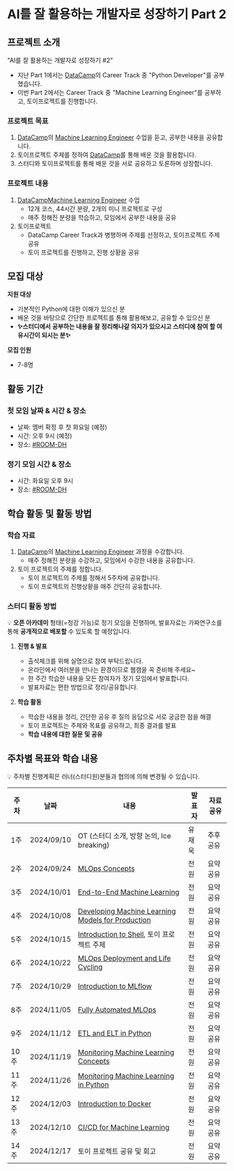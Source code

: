 # AI를 잘 활용하는 개발자로 성장하기 Part 2
## 프로젝트 소개
"AI를 잘 활용하는 개발자로 성장하기 #2"
- 지난 Part 1에서는 [DataCamp](https://app.datacamp.com)의 Career Track 중 "Python Developer"를 공부했습니다.
- 이번 Part 2에서는 Career Track 중 "Machine Learning Engineer"를 공부하고, 토이프로젝트를 진행합니다.

### 프로젝트 목표
1. [DataCamp](https://app.datacamp.com)의 [Machine Learning Engineer](https://app.datacamp.com/learn/career-tracks/machine-learning-engineer) 수업을 듣고, 공부한 내용을 공유합니다.
2. 토이프로젝트 주제를 정하여 [DataCamp](https://app.datacamp.com)를 통해 배운 것을 활용합니다.
3. 스터디와 토이프로젝트를 통해 배운 것을 서로 공유하고 토론하며 성장합니다.

### 프로젝트 내용
1. [DataCamp](https://app.datacamp.com)[Machine Learning Engineer](https://app.datacamp.com/learn/career-tracks/machine-learning-engineer) 수업
    - 12개 코스, 44시간 분량, 2개의 미니 프로젝트로 구성
    - 매주 정해진 분량을 학습하고, 모임에서 공부한 내용을 공유
2. 토이프로젝트
    - DataCamp Career Track과 병행하며 주제를 선정하고, 토이프로젝트 주제 공유
    - 토이 프로젝트를 진행하고, 진행 상황을 공유 

## 모집 대상

**지원 대상**
- 기본적인 Python에 대한 이해가 있으신 분
- 배운 것을 바탕으로 간단한 프로젝트를 통해 활용해보고, 공유할 수 있으신 분
- **✨스터디에서 공부하는 내용을 잘 정리해나갈 의지가 있으시고 스터디에 참여 할 여유시간이 되시는 분✨**

**모집 인원**
- 7-8명

## 활동 기간
### 첫 모임 날짜 & 시간 & 장소
- 날짜: 멤버 확정 후 첫 화요일 (예정)
- 시간: 오후 9시 (예정)
- 장소: [#ROOM-DH](https://discord.gg/EPurkHVtp2)

### 정기 모임 시간 & 장소

- 시간: 화요일 오후 9시
- 장소: [#ROOM-DH](https://discord.gg/EPurkHVtp2)

## 학습 활동 및 활동 방법
### 학습 자료
1. [DataCamp](https://app.datacamp.com)의 [Machine Learning Engineer](https://app.datacamp.com/learn/career-tracks/machine-learning-engineer) 과정을 수강합니다.
	- 매주 정해진 분량을 수강하고, 모임에서 수강한 내용을 공유합니다. 
2. 토이 프로젝트의 주제를 정합니다.
	- 토이 프로젝트의 주제를 정해서 5주차에 공유합니다.
	- 토이 프로젝트의 진행상황을 매주 간단히 공유합니다.

### 스터디 활동 방법
💡 **오픈 아카데미** 형태(=청강 가능)로 정기 모임을 진행하며, 발표자료는 가짜연구소를 통해 **공개적으로 배포할** 수 있도록 할 예정입니다.
    
1. **진행 & 발표**
    - 출석체크를 위해 실명으로 참여 부탁드립니다.
    - 온라인에서 여러분을 만나는 환경이므로 웹캠을 꼭 준비해 주세요~
    - 한 주간 학습한 내용을 모든 참여자가 정기 모임에서 발표합니다.
    - 발표자료는 편한 방법으로 정리/공유합니다.
    
2. **학습 활동**
    - 학습한 내용을 정리, 간단한 공유 후 질의 응답으로 서로 궁금한 점을 해결
    - 토이 프로젝트는 주제와 목표를 공유하고, 최종 결과를 발표
    - **학습 내용에 대한 질문 및 공유**

## 주차별 목표와 학습 내용
💡 주차별 진행계획은 러너(스터디원)분들과 협의에 의해 변경될 수 있습니다.

| 주차 | 날짜 | 내용 | 발표자 | 자료공유 |
| - | - | - | - | - |
| 1주 | 2024/09/10 | OT (스터디 소개, 방향 논의, Ice breaking) | 유재욱 | 추후공유 |
| 2주 | 2024/09/24 | [MLOps Concepts](https://app.datacamp.com/learn/courses/mlops-concepts) | 전원 | 요약공유 |
| 3주 | 2024/10/01 | [End-to-End Machine Learning](https://app.datacamp.com/learn/courses/end-to-end-machine-learning) | 전원 | 요약공유 |
| 4주 | 2024/10/08 | [Developing Machine Learning Models for Production](https://app.datacamp.com/learn/courses/developing-machine-learning-models-for-production) | 전원 | 요약공유 |
| 5주 | 2024/10/15 | [Introduction to Shell](https://app.datacamp.com/learn/courses/introduction-to-shell), 토이 프로젝트 주제 | 전원 | 요약공유 |
| 6주 | 2024/10/22 | [MLOps Deployment and Life Cycling](https://app.datacamp.com/learn/courses/mlops-deployment-and-life-cycling) | 전원 | 요약공유 |
| 7주 | 2024/10/29 | [Introduction to MLflow](https://app.datacamp.com/learn/courses/introduction-to-mlflow) | 전원 | 요약공유 |
| 8주 | 2024/11/05 | [Fully Automated MLOps](https://app.datacamp.com/learn/courses/fully-automated-mlops) | 전원 | 요약공유 |
| 9주 | 2024/11/12 | [ETL and ELT in Python](https://app.datacamp.com/learn/courses/etl-and-elt-in-python) | 전원 | 요약공유 |
| 10주 | 2024/11/19 | [Monitoring Machine Learning Concepts](https://app.datacamp.com/learn/courses/monitoring-machine-learning-concepts) | 전원 | 요약공유 |
| 11주 | 2024/11/26 | [Monitoring Machine Learning in Python](https://app.datacamp.com/learn/courses/monitoring-machine-learning-in-python) | 전원 | 요약공유 |
| 12주 | 2024/12/03 | [Introduction to Docker](https://app.datacamp.com/learn/courses/introduction-to-docker) | 전원 | 요약공유 |
| 13주 | 2024/12/10 | [CI/CD for Machine Learning](https://app.datacamp.com/learn/courses/cicd-for-machine-learning) | 전원 | 요약공유 |
| 14주 | 2024/12/17 | 토이 프로젝트 공유 및 회고 | 전원 | 요약공유 |

